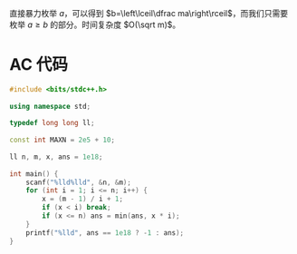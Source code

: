 直接暴力枚举 $a$，可以得到 $b=\left\lceil\dfrac ma\right\rceil$，而我们只需要枚举 $a\ge b$ 的部分。时间复杂度 $O(\sqrt m)$。

# AC 代码

```cpp
#include <bits/stdc++.h>
 
using namespace std;
 
typedef long long ll;
 
const int MAXN = 2e5 + 10;
 
ll n, m, x, ans = 1e18;
 
int main() {
	scanf("%lld%lld", &n, &m);
	for (int i = 1; i <= n; i++) {
		x = (m - 1) / i + 1;
		if (x < i) break;
		if (x <= n) ans = min(ans, x * i); 
	}
	printf("%lld", ans == 1e18 ? -1 : ans);
}
```